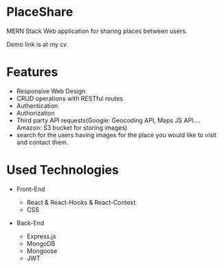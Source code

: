 # PlaceShare
MERN Stack Web application for sharing places between users.

Demo link is at my cv.

# Features

* Responsive Web Design
* CRUD operations with RESTful routes
* Authentication
* Authorization
* Third party API requests(Google: Geocoding API, Maps JS API.... Amazon: S3 bucket for storing images)
* search for the users having images for the place you would like to visit and contact them.

# Used Technologies

* Front-End
  * React & React-Hooks & React-Context
  * CSS
  
* Back-End
  * Express.js
  * MongoDB
  * Mongoose
  * JWT  


